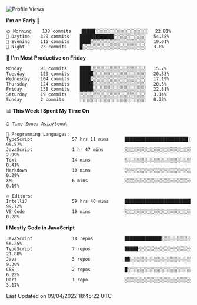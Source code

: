 <!--START_SECTION:waka-->
![Profile Views](http://img.shields.io/badge/Profile%20Views-2-blue)

**I'm an Early 🐤** 

```text
🌞 Morning    138 commits    █████░░░░░░░░░░░░░░░░░░░░   22.81% 
🌆 Daytime    329 commits    █████████████░░░░░░░░░░░░   54.38% 
🌃 Evening    115 commits    ████░░░░░░░░░░░░░░░░░░░░░   19.01% 
🌙 Night      23 commits     █░░░░░░░░░░░░░░░░░░░░░░░░   3.8%

```
📅 **I'm Most Productive on Friday** 

```text
Monday       95 commits     ████░░░░░░░░░░░░░░░░░░░░░   15.7% 
Tuesday      123 commits    █████░░░░░░░░░░░░░░░░░░░░   20.33% 
Wednesday    104 commits    ████░░░░░░░░░░░░░░░░░░░░░   17.19% 
Thursday     124 commits    █████░░░░░░░░░░░░░░░░░░░░   20.5% 
Friday       138 commits    █████░░░░░░░░░░░░░░░░░░░░   22.81% 
Saturday     19 commits     ░░░░░░░░░░░░░░░░░░░░░░░░░   3.14% 
Sunday       2 commits      ░░░░░░░░░░░░░░░░░░░░░░░░░   0.33%

```


📊 **This Week I Spent My Time On** 

```text
⌚︎ Time Zone: Asia/Seoul

💬 Programming Languages: 
TypeScript               57 hrs 11 mins      ████████████████████████░   95.57% 
JavaScript               1 hr 47 mins        ░░░░░░░░░░░░░░░░░░░░░░░░░   2.99% 
Text                     14 mins             ░░░░░░░░░░░░░░░░░░░░░░░░░   0.41% 
Markdown                 10 mins             ░░░░░░░░░░░░░░░░░░░░░░░░░   0.29% 
XML                      6 mins              ░░░░░░░░░░░░░░░░░░░░░░░░░   0.19%

🔥 Editors: 
IntelliJ                 59 hrs 40 mins      █████████████████████████   99.72% 
VS Code                  10 mins             ░░░░░░░░░░░░░░░░░░░░░░░░░   0.28%

```

**I Mostly Code in JavaScript** 

```text
JavaScript               18 repos            ██████████████░░░░░░░░░░░   56.25% 
TypeScript               7 repos             █████░░░░░░░░░░░░░░░░░░░░   21.88% 
Java                     3 repos             ██░░░░░░░░░░░░░░░░░░░░░░░   9.38% 
CSS                      2 repos             █░░░░░░░░░░░░░░░░░░░░░░░░   6.25% 
Dart                     1 repo              ░░░░░░░░░░░░░░░░░░░░░░░░░   3.12%

```



 Last Updated on 09/04/2022 18:45:22 UTC
<!--END_SECTION:waka-->
